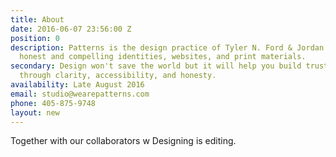 ```yaml
---
title: About
date: 2016-06-07 23:56:00 Z
position: 0
description: Patterns is the design practice of Tyler N. Ford & Jordan Hayes. We create
  honest and compelling identities, websites, and print materials.
secondary: Design won't save the world but it will help you build trust and loy­al­ty
  through clar­i­ty, ac­ces­si­bil­ity, and honesty.
availability: Late August 2016
email: studio@wearepatterns.com
phone: 405-875-9748
layout: new
---
```


Together with our collaborators w
Designing is editing.